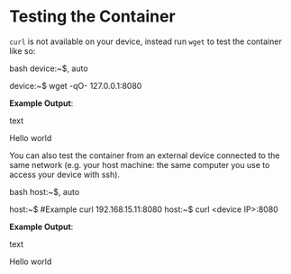 # Testing the Container

`curl` is not available on your device, instead run `wget` to test the
container like so:

bash device:~$, auto

device:~$ wget -qO- 127.0.0.1:8080

**Example Output**:

text

Hello world

You can also test the container from an external device connected to the
same network (e.g. your host machine: the same computer you use to
access your device with ssh).

bash host:~$, auto

host:~$ \#Example curl 192.168.15.11:8080 host:~$ curl &lt;device
IP&gt;:8080

**Example Output**:

text

Hello world
